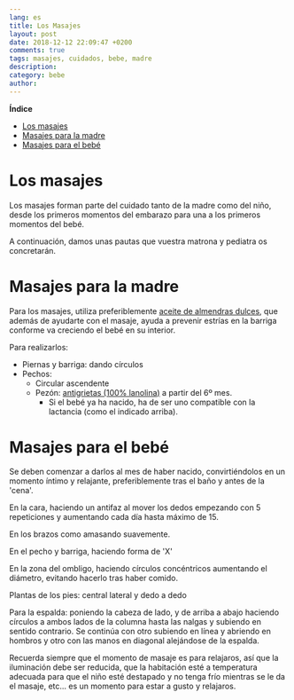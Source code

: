 ```yaml
---
lang: es
title: Los Masajes
layout: post
date: 2018-12-12 22:09:47 +0200
comments: true
tags: masajes, cuidados, bebe, madre
description:
category: bebe
author:
---
```


**Índice**

<!-- TOC depthFrom:1 insertAnchor:true orderedList:true -->

- [Los masajes](#los-masajes)
- [Masajes para la madre](#masajes-para-la-madre)
- [Masajes para el bebé](#masajes-para-el-beb%C3%A9)

<!-- /TOC -->

<a id="markdown-los-masajes" name="los-masajes"></a>

# Los masajes

Los masajes forman parte del cuidado tanto de la madre como del niño, desde los primeros momentos del embarazo para una a los primeros momentos del bebé.

A continuación, damos unas pautas que vuestra matrona y pediatra os concretarán.

<a id="markdown-masajes-para-la-madre" name="masajes-para-la-madre"></a>

# Masajes para la madre

Para los masajes, utiliza preferiblemente [aceite de almendras dulces](https://amzn.to/2zWUc3c), que además de ayudarte con el masaje, ayuda a prevenir estrías en la barriga conforme va creciendo el bebé en su interior.

Para realizarlos:

- Piernas y barriga: dando círculos
- Pechos:
  - Circular ascendente
  - Pezón: [antigrietas (100% lanolina)](https://amzn.to/2Bhz7A7) a partir del 6º mes.
    - Si el bebé ya ha nacido, ha de ser uno compatible con la lactancia (como el indicado arriba).

<a id="markdown-masajes-para-el-bebé" name="masajes-para-el-bebé"></a>

# Masajes para el bebé

Se deben comenzar a darlos al mes de haber nacido, convirtiéndolos en un momento íntimo y relajante, preferiblemente tras el baño y antes de la 'cena'.

En la cara, haciendo un antifaz al mover los dedos empezando con 5 repeticiones y aumentando cada día hasta máximo de 15.

En los brazos como amasando suavemente.

En el pecho y barriga, haciendo forma de 'X'

En la zona del ombligo, haciendo círculos concéntricos aumentando el diámetro, evitando hacerlo tras haber comido.

Plantas de los pies: central lateral y dedo a dedo

Para la espalda: poniendo la cabeza de lado, y de arriba a abajo haciendo círculos a ambos lados de la columna hasta las nalgas y subiendo en sentido contrario. Se continúa con otro subiendo en línea y abriendo en hombros y otro con las manos en diagonal alejándose de la espalda.

Recuerda siempre que el momento de masaje es para relajaros, así que la iluminación debe ser reducida, que la habitación esté a temperatura adecuada para que el niño esté destapado y no tenga frío mientras se le da el masaje, etc... es un momento para estar a gusto y relajaros.
